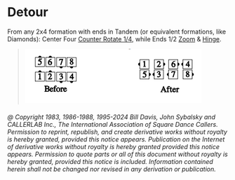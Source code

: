 
# Detour

From any 2x4 formation with ends in Tandem (or equivalent formations, like
Diamonds): Center Four [Counter Rotate 1/4](../a2/box_counter_rotate.md), 
while Ends 1/2 [Zoom](../b2/zoom.md) & [Hinge](../ms/hinge.md).

> 
> ![alt](detour.png)
> 

###### @ Copyright 1983, 1986-1988, 1995-2024 Bill Davis, John Sybalsky and CALLERLAB Inc., The International Association of Square Dance Callers. Permission to reprint, republish, and create derivative works without royalty is hereby granted, provided this notice appears. Publication on the Internet of derivative works without royalty is hereby granted provided this notice appears. Permission to quote parts or all of this document without royalty is hereby granted, provided this notice is included. Information contained herein shall not be changed nor revised in any derivation or publication.

